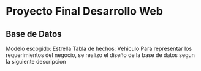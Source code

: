 # Proyecto Final Desarrollo Web

## Base de Datos
Modelo escogido: Estrella
Tabla de hechos: Vehiculo
Para representar los requerimientos del negocio, se realizo el diseño de la base de datos segun la siguiente descripcion

